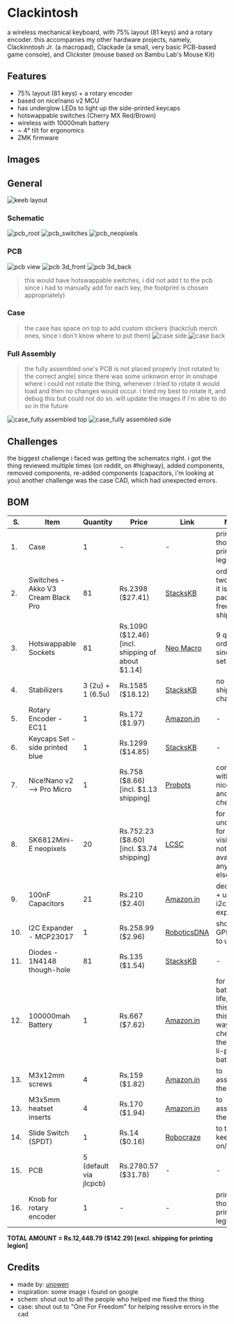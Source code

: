 # Clackintosh
a wireless mechanical keyboard, with 75% layout (81 keys) and a rotary encoder. 
this accompanies my other hardware projects, namely, Clackinntosh Jr. (a macropad), Clackade (a small, very basic PCB-based game console), and Clickster (mouse based on Bambu Lab's Mouse Kit)

## Features
- 75% layout (81 keys) + a rotary encoder
- based on nice!nano v2 MCU
- has underglow LEDs to light up the side-printed keycaps
- hotswappable switches (Cherry MX Red/Brown)
- wireless with 10000mah battery
- ~ 4° tilt for ergonomics
- ZMK firmware

## Images

## General
![keeb layout](./images/keeb_layout.png)

### Schematic
![pcb_root](./images/pcb_root.png)
![pcb_switches](./images/pcb_switches.png)
![pcb_neopixels](./images/pcb_neopixels.png)

### PCB
![pcb view](./images/pcb.png)
![pcb 3d_front](./images/pcb_3d_front.png)
![pcb 3d_back](./images/pcb_3d_back.png)
> this would have hotswappable switches, i did not add t to the pcb since i had to manually add for each key, the footprint is chosen appropriately)

### Case
> the case has space on top to add custom stickers (hackclub merch ones, since i don't know where to put them)
![case side](./images/case_side.png)
![case back](./images/case_back.png)

### Full Assembly
> the fully assembled one's PCB is not placed properly (not rotated to the correct angle) since there was some unknwon error in onshape where i could not rotate the thing, whenever i tried to rotate it would load and then no changes would occur. i tried my best to rotate it, and debug this but could not do so.
> will update the images if i'm able to do so in the future

![case_fully assembled top](.images/fully_assembled_top.png)
![case_fully assembled side](.images/fully_assembled_side.png)


## Challenges
the biggest challenge i faced was getting the schematcs right. i got the thing reviewed multiple times (on reddit, on #highway), added components, removed components, re-added components (capacitors, i'm looking at you)
another challenge was the case CAD, which had unexpected errors.


## BOM
|S. | Item | Quantity | Price | Link | Notes|
|---|------|----------|-------|------|------|
|1.| Case | 1 | - | - | printed though printing legion|
|2.| Switches - Akko V3 Cream Black Pro | 81 | Rs.2398 ($27.41) | [StacksKB](https://stackskb.com/store/akko-v3-cream-black-pro-switch-pack-of-45/) | ordered two since it is a packof 48, free shipping |
|3.| Hotswappable Sockets | 81 | Rs.1090 ($12.46) [incl. shipping of about $1.14] | [Neo Macro](https://neomacro.in/products/kailh-mx-hotswap-socket?variant=49467139227926) | 9 qty. ordered, since it is a set of 10 |
|4.| Stabilizers | 3 (2u) + 1 (6.5u) | Rs.1585 ($18.12) | [StacksKB](https://stackskb.com/store/durock-smokey-screw-in-stabilizers-v2/) | no shipping  charge |
|5.| Rotary Encoder - EC11 | 1 | Rs.172 ($1.97) | [Amazon.in](https://www.amazon.in/CentIoT-Encoder-Digital-Potentiometer-Control/dp/B0888RWNM1?crid=3H3ISLY2V9ZH5&dib=eyJ2IjoiMSJ9.ub-gVfIJkebgtPjQTQbP-1BNXrl39Ma9zP8YixnEs_uWGd82NzxokakbTgGlfXwvvbwKo1NhVn8iubL8tae9Wi_LafgLePaeA8Y5kPpV_qPI44pqsRB9mX7KN7ImQM3n8NkbTE3-eBYAXxmhAxua2NCHESNwFMZotrqkj7qS_SXR2kNxvQyZ_2nftByqA3GmRFQRc5_pbxpjeeLxiwJslTPwFi5ZTk4HPx0DrsHFBGxiNN7eGaSqn3sTKCzVceu6slag52Omg1vD_geqB3qQy1fCUWTE4n0WXS43WMdFLFM.jLY7U2FxXnWHCqS6s6jF70LCJ59HVkYHE3qNwtnKg8c&dib_tag=se&keywords=ec11+rotary+encoder&qid=1753984957&sprefix=ec1+rotary+encoder,aps,248&sr=8-3) | - |
|6.| Keycaps Set - side printed blue | 1 | Rs.1299 ($14.85) | [StacksKB](https://stackskb.com/store/veekos-gradient-keycaps-cherry-profile-135-keys/) | - |
|7.| Nice!Nano v2 --> Pro Micro | 1 | Rs.758 ($8.66) [incl. $1.13 shipping] | [Probots](https://probots.co.in/pro-micro-nrf52840-development-board-compatible-with-nice-nano-v2-0.html) | compatible with nice!nano, and wayy cheaper |
|8.| SK6812Mini-E neopixels | 20 | Rs.752.23 ($8.60) [incl. $3.74 shipping] | [LCSC](https://lcsc.com/product-detail/RGB-LEDs-Built-in-IC_OPSCO-Optoelectronics-SK6812MINI-E_C5149201.html) | for underglow for keycap visibility, not available anywhere else |
|9.| 100nF Capacitors | 21 | Rs.210 ($2.40) | [Amazon.in](https://www.amazon.in/100pcs-Ceramic-disc-Capacitor-100nf/dp/B08FB2NZ1L?crid=1P652WXADOQHF&dib=eyJ2IjoiMSJ9.E6nRIu5_9YSDNISKzn4qatrWKc7EAydC5mq-F6L7MHSy5aPsfXFMTJ5_YvUvcr9VMIJbHGUdi3eBkWF5oDmjaacjcfmvGjy_XeRrO_PjSvponr2Hf7R18_c3LzMLQi0FFVdox1j2iH-b0jLGImJp5rD-2L-z6mJmC7ETmGFaMeO5tWXr0HIAFSVg7xGD-4CcUEqQRS0xvEK06J5SDaOMluZfmk0X8pTOrxUoOlBwLcA.CWHiOOZnuk92qXruggDfBMzOhlwUS12HJFRN06HVaMo&dib_tag=se&keywords=100nf+50v+capacitor&qid=1753986573&sprefix=100nf+50v+capacitor,aps,259&sr=8-1) | decoupling + used in i2c expander |
|10.| I2C Expander - MCP23017 | 1 | Rs.258.99 ($2.96) | [RoboticsDNA](https://roboticsdna.in/product/mcp23017-e-sp-microchip-i-o-expander-16-bit-i2c-serial-1-8-v-5-5-v-dip-28-pins/) | short on GPIOs, had to use it |
|11.| Diodes - 1N4148 though-hole | 81 | Rs.135 ($1.54) | [StacksKB](https://stackskb.com/store/1n4148-through-hole-diode/) | - |
|12.| 100000mah Battery | 1 | Rs.667 ($7.62) | [Amazon.in](https://www.amazon.in/Portronics-Luxcell-Charging-Output-Button/dp/B0CQK537RQ?crid=30FNXN02G1VQR&dib=eyJ2IjoiMSJ9.SeZBu50Z5maKPBAPuVGIZaCCnuOaK6YIpKFiUoF4lZQMYfVNpBJboLyC4tyXAsvwRIplSp-oxbmFdRZWTLahpCL1Q4RiwgB4HW9QNR0LmMgB_EUeq1E8ImJ_e7xXOxy0p5tsyDBqRuEUn6Z59A_S5TXZKBqEuU-zjyu8vzbfmJr2ysZdim2Oi61aNqKcXVYLygXPOqpGwnpAPvTcgXFo3tB0ZWwji8zyMWBCC2CIGC0.OQO0LtasTF-RZUJpMsytapOf96OHgtbrssq44zcfY8s&dib_tag=se&keywords=10000+mah+battery&qid=1753991573&sprefix=10000mag+battery,aps,203&sr=8-14&th=1) | for long battery life, using this since this is wayy cheaper then the li-po battery |
|13.| M3x12mm screws | 4 | Rs.159 ($1.82) | [Amazon.in](https://www.amazon.in/gp/product/B07XY78Q73?smid=A1QGCD9W0FP1ZA&th=1) | to assemble the case |
|13.| M3x5mm heatset inserts | 4 | Rs.170 ($1.94) | [Amazon.in]([https://www.amazon.in/gp/product/B07XY78Q73?smid=A1QGCD9W0FP1ZA&th=1](https://www.amazon.in/gp/product/B0CX1BS7DJ?smid=A1QGCD9W0FP1ZA&psc=1)) | to assemble the case |
|14.| Slide Switch (SPDT) | 1 | Rs.14 ($0.16) | [Robocraze](https://robocraze.com/products/slide-switch-3-pin-2-way-spdt?_psq=spdt&_v=1.0) | to turn the keeb on/off |
|15.| PCB | 5 (default via jlcpcb) | Rs.2780.57 ($31.78) | - | - | 
|16.| Knob for rotary encoder | 1 | - | - | printed though printing legion |

**TOTAL AMOUNT = Rs.12,448.79 ($142.29) [excl. shipping for printing legion]**


## Credits

- made by: [unowen](https://github.com/pari55051)
- inspiration: some image i found on google
- schem: shout out to all the people who helped me fixed the thing
- case: shout out to "One For Freedom" for helping resolve errors in the cad



